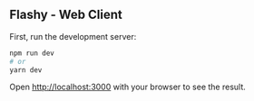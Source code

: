 ## Flashy - Web Client

First, run the development server:

```bash
npm run dev
# or
yarn dev
```

Open [http://localhost:3000](http://localhost:3000) with your browser to see the result.